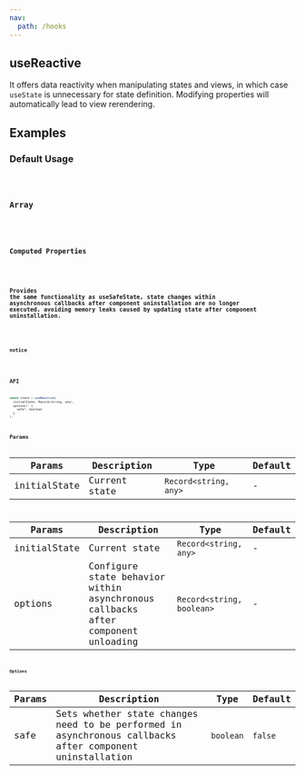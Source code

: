 ```yaml
---
nav:
  path: /hooks
---
```


## useReactive

It offers data reactivity when manipulating states and views, in which case `useState`  is unnecessary for state definition. Modifying properties will automatically lead to view rerendering.

## Examples

### Default Usage

<code src="./demo/demo1.tsx" />

### Array

<code src="./demo/demo2.tsx" />

### Computed Properties

<code src="./demo/demo3.tsx" />

### Provides the same functionality as useSafeState, state changes within asynchronous callbacks after component uninstallation are no longer executed, avoiding memory leaks caused by updating state after component uninstallation.
<code src="./demo/demo5.tsx"/>

### notice

<code  src="./demo/demo4.tsx" />

## API

```js
const state = useReactive(
  initialState: Record<string, any>,
  options?: {
    safe?: boolean
  }
);
```

## Params

| Params       | Description   | Type                  | Default |
|--------------|---------------|-----------------------|---------|
| initialState | Current state | `Record<string, any>` | -       |


| Params         | Description           | Type                  | Default |
|--------------|----------------|-----------------------|--------|
| initialState | Current state | `Record<string, any>` | -      |
| options | Configure state behavior within asynchronous callbacks after component unloading    | `Record<string, boolean>`  | -            |

### Options

| Params      | Description                     | Type      | Default  |
|-----------|--------------------------|-----------|---------|
| safe      | Sets whether state changes need to be performed in asynchronous callbacks after component uninstallation                     | `boolean` | `false` |

